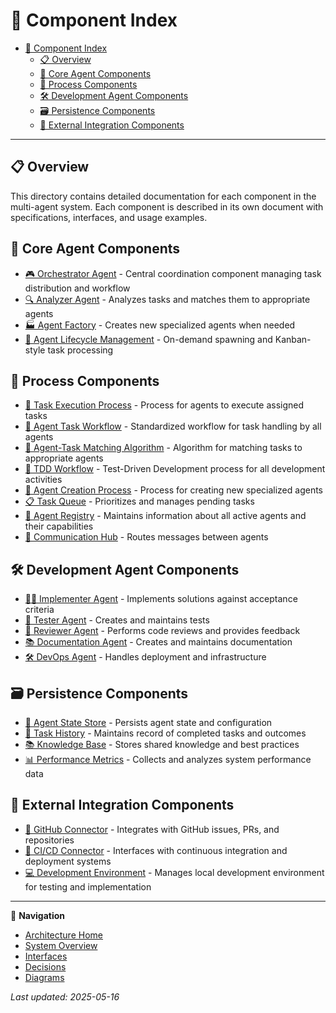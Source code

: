 # 🧩 Component Index

<!-- 📑 TABLE OF CONTENTS -->
- [🧩 Component Index](#-component-index)
  - [📋 Overview](#-overview)
  - [🤖 Core Agent Components](#-core-agent-components)
  - [🔄 Process Components](#-process-components)
  - [🛠️ Development Agent Components](#️-development-agent-components)
  - [🗃️ Persistence Components](#️-persistence-components)
  - [🔌 External Integration Components](#-external-integration-components)

---

## 📋 Overview

This directory contains detailed documentation for each component in the multi-agent system. Each component is described in its own document with specifications, interfaces, and usage examples.

## 🤖 Core Agent Components

- [🎮 Orchestrator Agent](./orchestrator.md) - Central coordination component managing task distribution and workflow
- [🔍 Analyzer Agent](./analyzer.md) - Analyzes tasks and matches them to appropriate agents
- [🏭 Agent Factory](./agent-factory.md) - Creates new specialized agents when needed
- [🔄 Agent Lifecycle Management](./agent-lifecycle.md) - On-demand spawning and Kanban-style task processing

## 🔄 Process Components

- [🔄 Task Execution Process](./task-execution-process.md) - Process for agents to execute assigned tasks
- [🔄 Agent Task Workflow](./agent-task-workflow.md) - Standardized workflow for task handling by all agents
- [🧩 Agent-Task Matching Algorithm](./agent-task-matching.md) - Algorithm for matching tasks to appropriate agents
- [🧪 TDD Workflow](./tdd-workflow.md) - Test-Driven Development process for all development activities
- [🔧 Agent Creation Process](./agent-creation-process.md) - Process for creating new specialized agents
- [📋 Task Queue](./task-queue.md) - Prioritizes and manages pending tasks
- [📒 Agent Registry](./agent-registry.md) - Maintains information about all active agents and their capabilities
- [🔄 Communication Hub](./communication-hub.md) - Routes messages between agents

## 🛠️ Development Agent Components

- [👨‍💻 Implementer Agent](./implementer-agent.md) - Implements solutions against acceptance criteria
- [🧪 Tester Agent](./tester-agent.md) - Creates and maintains tests
- [👀 Reviewer Agent](./reviewer-agent.md) - Performs code reviews and provides feedback
- [📚 Documentation Agent](./documentation-agent.md) - Creates and maintains documentation
- [🛠️ DevOps Agent](./devops-agent.md) - Handles deployment and infrastructure

## 🗃️ Persistence Components

- [💾 Agent State Store](./agent-state-store.md) - Persists agent state and configuration
- [📜 Task History](./task-history.md) - Maintains record of completed tasks and outcomes
- [📚 Knowledge Base](./knowledge-base.md) - Stores shared knowledge and best practices
- [📊 Performance Metrics](./performance-metrics.md) - Collects and analyzes system performance data

## 🔌 External Integration Components

- [🔗 GitHub Connector](./github-connector.md) - Integrates with GitHub issues, PRs, and repositories
- [🚀 CI/CD Connector](./cicd-connector.md) - Interfaces with continuous integration and deployment systems
- [💻 Development Environment](./development-environment.md) - Manages local development environment for testing and implementation

---

🧭 **Navigation**
- [Architecture Home](../README.md)
- [System Overview](../system-overview.md)
- [Interfaces](../interfaces/README.md)
- [Decisions](../decisions/README.md)
- [Diagrams](../diagrams/README.md)

*Last updated: 2025-05-16*